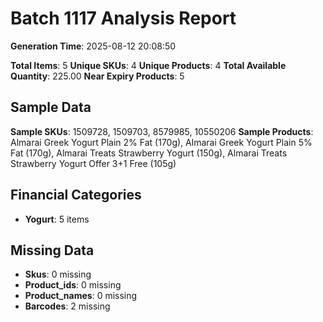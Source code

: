 # Batch 1117 Analysis Report

**Generation Time**: 2025-08-12 20:08:50

**Total Items**: 5
**Unique SKUs**: 4
**Unique Products**: 4
**Total Available Quantity**: 225.00
**Near Expiry Products**: 5

## Sample Data
**Sample SKUs**: 1509728, 1509703, 8579985, 10550206
**Sample Products**: Almarai Greek Yogurt Plain 2% Fat (170g), Almarai Greek Yogurt Plain 5% Fat (170g), Almarai Treats Strawberry Yogurt (150g), Almarai Treats Strawberry Yogurt Offer 3+1 Free (105g)

## Financial Categories
- **Yogurt**: 5 items

## Missing Data
- **Skus**: 0 missing
- **Product_ids**: 0 missing
- **Product_names**: 0 missing
- **Barcodes**: 2 missing
